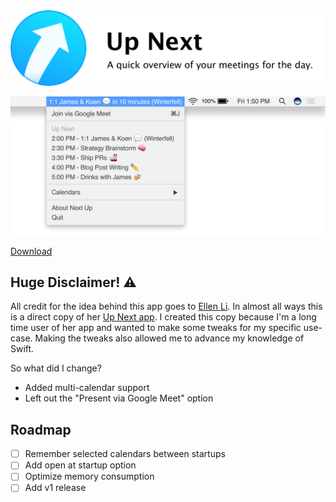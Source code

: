 <img src="assets/promo.png" width="500px" />

![Top bar with menu showing that display all meetings for the day](assets/preview.png)

[Download](next-up.zip?raw=true)

## Huge Disclaimer! ⚠️
All credit for the idea behind this app goes to [Ellen Li](https://ellen.li). In almost all ways this is a direct copy of her [Up Next app](https://ellen.li/up-next/). I created this copy because I'm a long time user of her app and wanted to make some tweaks for my specific use-case. Making the tweaks also allowed me to advance my knowledge of Swift.

So what did I change?
- Added multi-calendar support
- Left out the "Present via Google Meet" option

## Roadmap
- [ ] Remember selected calendars between startups
- [ ] Add open at startup option
- [ ] Optimize memory consumption
- [ ] Add v1 release

